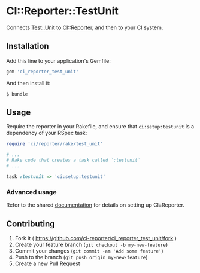 # CI::Reporter::TestUnit

Connects [Test::Unit][tu] to [CI::Reporter][ci], and then to your CI
system.

[tu]: http://www.ruby-doc.org/stdlib-2.1.2/libdoc/test/unit/rdoc/Test/Unit.html
[ci]: https://github.com/ci-reporter/ci_reporter

## Installation

Add this line to your application's Gemfile:

```ruby
gem 'ci_reporter_test_unit'
```

And then install it:

```
$ bundle
```

## Usage

Require the reporter in your Rakefile, and ensure that
`ci:setup:testunit` is a dependency of your RSpec task:

```ruby
require 'ci/reporter/rake/test_unit'

# ...
# Rake code that creates a task called `:testunit`
# ...

task :testunit => 'ci:setup:testunit'
```

### Advanced usage

Refer to the shared [documentation][ci] for details on setting up
CI::Reporter.

## Contributing

1. Fork it ( https://github.com/ci-reporter/ci_reporter_test_unit/fork )
2. Create your feature branch (`git checkout -b my-new-feature`)
3. Commit your changes (`git commit -am 'Add some feature'`)
4. Push to the branch (`git push origin my-new-feature`)
5. Create a new Pull Request
